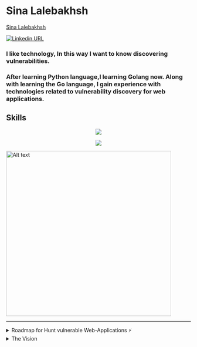 # Sina Lalebakhsh


 <div class="badge-base LI-profile-badge" data-locale="en_US" data-size="medium" data-theme="light" data-type="VERTICAL" data-vanity="sina-lalebakhsh" data-version="v1"><a class="badge-base__link LI-simple-link" href="https://ir.linkedin.com/in/sina-lalebakhsh?trk=profile-badge">Sina Lalebakhsh</a></div>
                 
    

[![Linkedin URL](https://img.shields.io/badge/social-linkendin-blue?style=for-the-badge&logo=appveyor)](https://www.linkedin.com/in/sina-lalebakhsh/)

<p align="center"><h3>I like technology, In this way I want to know discovering vulnerabilities.</h3></p>

<p align="center"><h3>After learning Python language,I learning Golang now. Along with learning the Go language, I gain experience with technologies related to vulnerability discovery for web applications.</h3></p>



<h2>Skills</h2>

<p align="center">
  <a href="https://skillicons.dev">
    <img src="https://skillicons.dev/icons?i=git,python,go,linux,docker,vscode,django,javascript,kubernetes" />
  </a>
</p>

<p align="center">
  <a href="https://skillicons.dev">
    <img src="https://skillicons.dev/icons?i=bash,postgresql,c,discord,heroku,php,vim,nginx,github" />
  </a>
</p>


<!-- <p align="center">
  <a href="https://skillicons.dev">
    <img src="https://skillicons.dev/icons?i=" />
  </a>
</p> -->
<p align="center">
  <a href="https://skillicons.dev">
    
  </a>
</p>

<img src="https://github.com/sinalalebakhsh/sinalalebakhsh/blob/main/harvard%20Cer.png" alt="Alt text" title="Optional title" width="450" align="center" border-radius="8px"> 

---------------------------------------------------------------------------
<details>
  <summary>Roadmap for Hunt vulnerable Web-Applications ⚡</summary>
  
## In the security world, I think we need:
1. Python
2. Golang ***100%***
3. Django, Flask, React, Or another Framworks
4. Linux
5. IELTS 7+ (for Iranians)
6. Network+
7. VPN (stand for: Virtual Private Network)
8. Docker
9. OWASP
10. JavaScript ***100%***
11. Bash (Bourne-again SHell)
12. PHP
13. SQL
14. C language (For Advance Hunt Tool)
15. DevOps ***90%***
#### I think with this, we can understand how we can do. and what are we doing. 
 </details>
    
<details>
  <summary>The Vision</summary>
 <h5>My wish was speaking to my stars of dream sky. </h5>
 <h5>And now my wish has come true. </h5>
 <h5>Because all of you was my stars of dream sky. </h5> 
 <h5>all readers this page is my stars. </h5>
 <h5>Every teacher who taught me something became one of the stars of my night. </h5>
 <h5>You can never fight to achieve peace!!!!</h5>
 <h5>You can only go towards world peace by learning and teaching.</h5>
 <h5>Learning and teaching the meaning of freedom and awareness.</h5>
 <h5>Sina Lalehbakhsh 2023 January - 1401 Bahman</h5>
